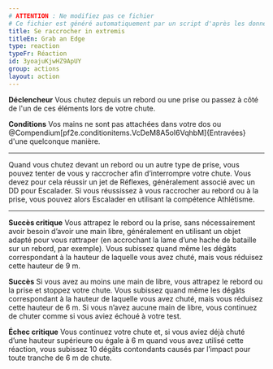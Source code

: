 ```yaml
---
# ATTENTION : Ne modifiez pas ce fichier
# Ce fichier est généré automatiquement par un script d'après les données du module Foundry VTT officiel et de sa traduction
title: Se raccrocher in extremis
titleEn: Grab an Edge
type: reaction
typeFr: Réaction
id: 3yoajuKjwHZ9ApUY
group: actions
layout: action
---
```

<p><strong>Déclencheur</strong> Vous chutez depuis un rebord ou une prise ou passez à côté de l'un de ces éléments lors de votre chute.</p><p><strong>Conditions</strong> Vos mains ne sont pas attachées dans votre dos ou @Compendium[pf2e.conditionitems.VcDeM8A5oI6VqhbM]{Entravées} d'une quelconque manière.</p><hr /><p>Quand vous chutez devant un rebord ou un autre type de prise, vous pouvez tenter de vous y raccrocher afin d’interrompre votre chute. Vous devez pour cela réussir un jet de Réflexes, généralement associé avec un DD pour Escalader. Si vous réussissez à vous raccrocher au rebord ou à la prise, vous pouvez alors Escalader en utilisant la compétence Athlétisme.<hr /><p><strong>Succès critique</strong> Vous attrapez le rebord ou la prise, sans nécessairement avoir besoin d’avoir une main libre, généralement en utilisant un objet adapté pour vous rattraper (en accrochant la lame d’une hache de bataille sur un rebord, par exemple). Vous subissez quand même les dégâts correspondant à la hauteur de laquelle vous avez chuté, mais vous réduisez cette hauteur de 9 m.</p><p><strong>Succès</strong> Si vous avez au moins une main de libre, vous attrapez le rebord ou la prise et stoppez votre chute. Vous subissez quand même les dégâts correspondant à la hauteur de laquelle vous avez chuté, mais vous réduisez cette hauteur de 6 m. Si vous n’avez aucune main de libre, vous continuez de chuter comme si vous aviez échoué à votre test.</p><p><strong>Échec critique</strong> Vous continuez votre chute et, si vous aviez déjà chuté d’une hauteur supérieure ou égale à 6 m quand vous avez utilisé cette réaction, vous subissez 10 dégâts contondants causés par l’impact pour toute tranche de 6 m de chute.</p>
